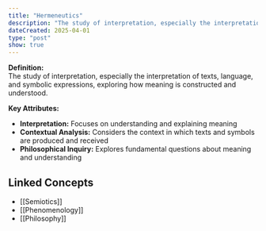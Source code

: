 ```yaml
---
title: "Hermeneutics"
description: "The study of interpretation, especially the interpretation of texts, language, and symbolic expressions, exploring how meaning is constructed and understood."
dateCreated: 2025-04-01
type: "post"
show: true
---
```


**Definition:**  
The study of interpretation, especially the interpretation of texts, language, and symbolic expressions, exploring how meaning is constructed and understood.

**Key Attributes:**  
- **Interpretation:** Focuses on understanding and explaining meaning  
- **Contextual Analysis:** Considers the context in which texts and symbols are produced and received  
- **Philosophical Inquiry:** Explores fundamental questions about meaning and understanding

## Linked Concepts
- [[Semiotics]]
- [[Phenomenology]]
- [[Philosophy]]
